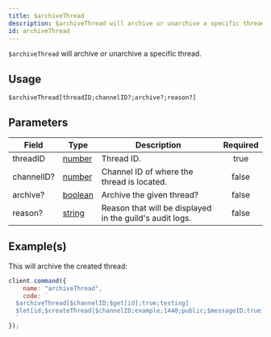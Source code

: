 ```yaml
---
title: $archiveThread
description: $archiveThread will archive or unarchive a specific thread.
id: archiveThread
---
```


`$archiveThread` will archive or unarchive a specific thread.

## Usage

```aoi
$archiveThread[threadID;channelID?;archive?;reason?]
```

## Parameters

| Field      | Type                                                                                                | Description                                              | Required |
| ---------- | --------------------------------------------------------------------------------------------------- | -------------------------------------------------------- | :------: |
| threadID   | [number](https://developer.mozilla.org/en-US/docs/Web/JavaScript/Reference/Global_Objects/Number)   | Thread ID.                                               |   true   |
| channelID? | [number](https://developer.mozilla.org/en-US/docs/Web/JavaScript/Reference/Global_Objects/Number)   | Channel ID of where the thread is located.               |  false   |
| archive?   | [boolean](https://developer.mozilla.org/en-US/docs/Web/JavaScript/Reference/Global_Objects/Boolean) | Archive the given thread?                                |  false   |
| reason?    | [string](https://developer.mozilla.org/en-US/docs/Web/JavaScript/Reference/Global_Objects/String)   | Reason that will be displayed in the guild's audit logs. |  false   |

## Example(s)

This will archive the created thread:

```javascript
client.command({
    name: "archiveThread",
    code: `
  $archiveThread[$channelID;$get[id];true;testing]
  $let[id;$createThread[$channelID;example;1440;public;$messageID;true]]  
  `
});
```
